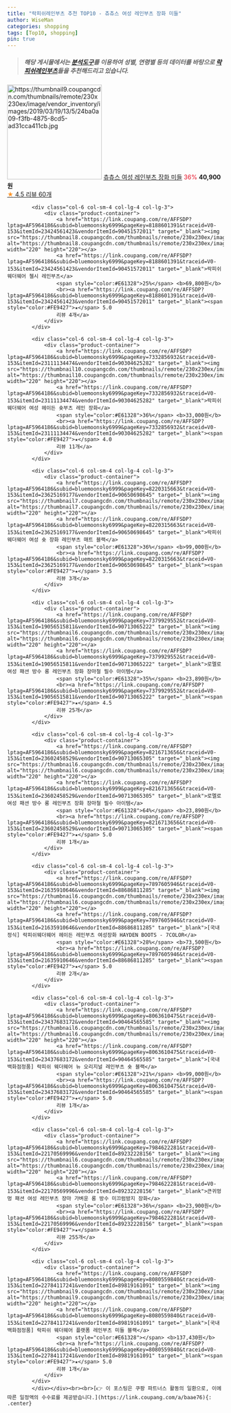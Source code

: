 ```yaml
---
title: "락피쉬레인부츠 추천 TOP10 - 츄츄스 여성 레인부츠 장화 미들"
author: WiseMan
categories: shopping
tags: [Top10, shopping]
pin: true
---
```


> ##### 해당 게시물에서는 [**분석도구**](https://itemscout.io/)를 이용하여 **성별**, **연령별** 등의 데이터를 바탕으로 [**락피쉬레인부츠**](https://link.coupang.com/a/baae76)들을 추천해드리고 있습니다.
<div class="container"><div class="row">
            <div class="col-6 col-sm-4 col-lg-4 col-lg-3">
                <div class="product-container">
                    <a href="https://link.coupang.com/re/AFFSDP?lptag=AF5964186&subid=bluemoonsky6999&pageKey=199815536&traceid=V0-153&itemId=579545602&vendorItemId=89380297239" target="_blank"><img src="https://thumbnail9.coupangcdn.com/thumbnails/remote/230x230ex/image/vendor_inventory/images/2019/03/19/13/5/24ba0a09-f3fb-4875-8cd5-ad31cca411cb.jpg" alt="https://thumbnail9.coupangcdn.com/thumbnails/remote/230x230ex/image/vendor_inventory/images/2019/03/19/13/5/24ba0a09-f3fb-4875-8cd5-ad31cca411cb.jpg" width="220" height="220"></a>
                    <a href="https://link.coupang.com/re/AFFSDP?lptag=AF5964186&subid=bluemoonsky6999&pageKey=199815536&traceid=V0-153&itemId=579545602&vendorItemId=89380297239" target="_blank">츄츄스 여성 레인부츠 장화 미들</a>
                    <span style="color:#E61328">36%</span> <b>40,900원</b>
                    <br><a href="https://link.coupang.com/re/AFFSDP?lptag=AF5964186&subid=bluemoonsky6999&pageKey=199815536&traceid=V0-153&itemId=579545602&vendorItemId=89380297239" target="_blank"><span style="color:#FE9427">★</span> 4.5
                    리뷰 60개</a>
                </div>
            </div>
            
            <div class="col-6 col-sm-4 col-lg-4 col-lg-3">
                <div class="product-container">
                    <a href="https://link.coupang.com/re/AFFSDP?lptag=AF5964186&subid=bluemoonsky6999&pageKey=8188601391&traceid=V0-153&itemId=23424561423&vendorItemId=90451572011" target="_blank"><img src="https://thumbnail8.coupangcdn.com/thumbnails/remote/230x230ex/image/vendor_inventory/1350/60a219a31d8c67039652b66f53600574887a77cdd4d5a384c637abec31b8.jpg" alt="https://thumbnail8.coupangcdn.com/thumbnails/remote/230x230ex/image/vendor_inventory/1350/60a219a31d8c67039652b66f53600574887a77cdd4d5a384c637abec31b8.jpg" width="220" height="220"></a>
                    <a href="https://link.coupang.com/re/AFFSDP?lptag=AF5964186&subid=bluemoonsky6999&pageKey=8188601391&traceid=V0-153&itemId=23424561423&vendorItemId=90451572011" target="_blank">락피쉬 웨더웨어 첼시 레인부츠</a>
                    <span style="color:#E61328">25%</span> <b>69,800원</b>
                    <br><a href="https://link.coupang.com/re/AFFSDP?lptag=AF5964186&subid=bluemoonsky6999&pageKey=8188601391&traceid=V0-153&itemId=23424561423&vendorItemId=90451572011" target="_blank"><span style="color:#FE9427">★</span> 5.0
                    리뷰 4개</a>
                </div>
            </div>
            
            <div class="col-6 col-sm-4 col-lg-4 col-lg-3">
                <div class="product-container">
                    <a href="https://link.coupang.com/re/AFFSDP?lptag=AF5964186&subid=bluemoonsky6999&pageKey=7332856932&traceid=V0-153&itemId=23111134474&vendorItemId=90304625282" target="_blank"><img src="https://thumbnail10.coupangcdn.com/thumbnails/remote/230x230ex/image/vendor_inventory/142b/ca7f1e44dacb166f83f79d1b69890ad43a2f4285e3fe8c3e7d19ad8b6ecb.png" alt="https://thumbnail10.coupangcdn.com/thumbnails/remote/230x230ex/image/vendor_inventory/142b/ca7f1e44dacb166f83f79d1b69890ad43a2f4285e3fe8c3e7d19ad8b6ecb.png" width="220" height="220"></a>
                    <a href="https://link.coupang.com/re/AFFSDP?lptag=AF5964186&subid=bluemoonsky6999&pageKey=7332856932&traceid=V0-153&itemId=23111134474&vendorItemId=90304625282" target="_blank">락피쉬웨더웨어 여성 헤이든 숏부츠 레인 장화</a>
                    <span style="color:#E61328">36%</span> <b>33,000원</b>
                    <br><a href="https://link.coupang.com/re/AFFSDP?lptag=AF5964186&subid=bluemoonsky6999&pageKey=7332856932&traceid=V0-153&itemId=23111134474&vendorItemId=90304625282" target="_blank"><span style="color:#FE9427">★</span> 4.0
                    리뷰 11개</a>
                </div>
            </div>
            
            <div class="col-6 col-sm-4 col-lg-4 col-lg-3">
                <div class="product-container">
                    <a href="https://link.coupang.com/re/AFFSDP?lptag=AF5964186&subid=bluemoonsky6999&pageKey=8220315663&traceid=V0-153&itemId=23625169177&vendorItemId=90650698645" target="_blank"><img src="https://thumbnail7.coupangcdn.com/thumbnails/remote/230x230ex/image/vendor_inventory/0a43/89ece8d43ba766d77cfaf88f0c85859c5e0e37de13280f86cb0a02846987.png" alt="https://thumbnail7.coupangcdn.com/thumbnails/remote/230x230ex/image/vendor_inventory/0a43/89ece8d43ba766d77cfaf88f0c85859c5e0e37de13280f86cb0a02846987.png" width="220" height="220"></a>
                    <a href="https://link.coupang.com/re/AFFSDP?lptag=AF5964186&subid=bluemoonsky6999&pageKey=8220315663&traceid=V0-153&itemId=23625169177&vendorItemId=90650698645" target="_blank">락피쉬웨더웨어 여성 숏 장화 레인부츠 매트 블랙</a>
                    <span style="color:#E61328">36%</span> <b>99,000원</b>
                    <br><a href="https://link.coupang.com/re/AFFSDP?lptag=AF5964186&subid=bluemoonsky6999&pageKey=8220315663&traceid=V0-153&itemId=23625169177&vendorItemId=90650698645" target="_blank"><span style="color:#FE9427">★</span> 3.5
                    리뷰 3개</a>
                </div>
            </div>
            
            <div class="col-6 col-sm-4 col-lg-4 col-lg-3">
                <div class="product-container">
                    <a href="https://link.coupang.com/re/AFFSDP?lptag=AF5964186&subid=bluemoonsky6999&pageKey=7379929552&traceid=V0-153&itemId=19056515811&vendorItemId=90713065222" target="_blank"><img src="https://thumbnail6.coupangcdn.com/thumbnails/remote/230x230ex/image/vendor_inventory/ce9b/2a6834cd71d7af9330e9d02fe624ce1d7d67ba5183e99e70a03a4e0d3800.png" alt="https://thumbnail6.coupangcdn.com/thumbnails/remote/230x230ex/image/vendor_inventory/ce9b/2a6834cd71d7af9330e9d02fe624ce1d7d67ba5183e99e70a03a4e0d3800.png" width="220" height="220"></a>
                    <a href="https://link.coupang.com/re/AFFSDP?lptag=AF5964186&subid=bluemoonsky6999&pageKey=7379929552&traceid=V0-153&itemId=19056515811&vendorItemId=90713065222" target="_blank">로멜로 여성 패션 방수 롱 레인부츠 장화 장마철 필수 아이템</a>
                    <span style="color:#E61328">35%</span> <b>23,890원</b>
                    <br><a href="https://link.coupang.com/re/AFFSDP?lptag=AF5964186&subid=bluemoonsky6999&pageKey=7379929552&traceid=V0-153&itemId=19056515811&vendorItemId=90713065222" target="_blank"><span style="color:#FE9427">★</span> 4.5
                    리뷰 25개</a>
                </div>
            </div>
            
            <div class="col-6 col-sm-4 col-lg-4 col-lg-3">
                <div class="product-container">
                    <a href="https://link.coupang.com/re/AFFSDP?lptag=AF5964186&subid=bluemoonsky6999&pageKey=8216713656&traceid=V0-153&itemId=23602458529&vendorItemId=90713065305" target="_blank"><img src="https://thumbnail6.coupangcdn.com/thumbnails/remote/230x230ex/image/vendor_inventory/ce9b/2a6834cd71d7af9330e9d02fe624ce1d7d67ba5183e99e70a03a4e0d3800.png" alt="https://thumbnail6.coupangcdn.com/thumbnails/remote/230x230ex/image/vendor_inventory/ce9b/2a6834cd71d7af9330e9d02fe624ce1d7d67ba5183e99e70a03a4e0d3800.png" width="220" height="220"></a>
                    <a href="https://link.coupang.com/re/AFFSDP?lptag=AF5964186&subid=bluemoonsky6999&pageKey=8216713656&traceid=V0-153&itemId=23602458529&vendorItemId=90713065305" target="_blank">로멜로 여성 패션 방수 롱 레인부츠 장화 장마철 필수 아이템</a>
                    <span style="color:#E61328">64%</span> <b>23,890원</b>
                    <br><a href="https://link.coupang.com/re/AFFSDP?lptag=AF5964186&subid=bluemoonsky6999&pageKey=8216713656&traceid=V0-153&itemId=23602458529&vendorItemId=90713065305" target="_blank"><span style="color:#FE9427">★</span> 5.0
                    리뷰 1개</a>
                </div>
            </div>
            
            <div class="col-6 col-sm-4 col-lg-4 col-lg-3">
                <div class="product-container">
                    <a href="https://link.coupang.com/re/AFFSDP?lptag=AF5964186&subid=bluemoonsky6999&pageKey=7897605946&traceid=V0-153&itemId=21635910646&vendorItemId=88686811285" target="_blank"><img src="https://thumbnail6.coupangcdn.com/thumbnails/remote/230x230ex/image/vendor_inventory/d3a9/c0e3d35fcb987d92d4918eb0474991988ddec6c2f1049d152f12db02be8d.jpg" alt="https://thumbnail6.coupangcdn.com/thumbnails/remote/230x230ex/image/vendor_inventory/d3a9/c0e3d35fcb987d92d4918eb0474991988ddec6c2f1049d152f12db02be8d.jpg" width="220" height="220"></a>
                    <a href="https://link.coupang.com/re/AFFSDP?lptag=AF5964186&subid=bluemoonsky6999&pageKey=7897605946&traceid=V0-153&itemId=21635910646&vendorItemId=88686811285" target="_blank">[국내정식] 락피쉬웨더웨어 헤이든 레인부츠 여성장화 HAYDEN BOOTS - 7COLOR</a>
                    <span style="color:#E61328">28%</span> <b>73,500원</b>
                    <br><a href="https://link.coupang.com/re/AFFSDP?lptag=AF5964186&subid=bluemoonsky6999&pageKey=7897605946&traceid=V0-153&itemId=21635910646&vendorItemId=88686811285" target="_blank"><span style="color:#FE9427">★</span> 5.0
                    리뷰 2개</a>
                </div>
            </div>
            
            <div class="col-6 col-sm-4 col-lg-4 col-lg-3">
                <div class="product-container">
                    <a href="https://link.coupang.com/re/AFFSDP?lptag=AF5964186&subid=bluemoonsky6999&pageKey=8063610475&traceid=V0-153&itemId=23437683172&vendorItemId=90464565585" target="_blank"><img src="https://thumbnail6.coupangcdn.com/thumbnails/remote/230x230ex/image/vendor_inventory/fe86/5fe50e1555bf5a48e84f7777faaf1bfd0296c7c99ce7a2e698ffeecdd7f4.png" alt="https://thumbnail6.coupangcdn.com/thumbnails/remote/230x230ex/image/vendor_inventory/fe86/5fe50e1555bf5a48e84f7777faaf1bfd0296c7c99ce7a2e698ffeecdd7f4.png" width="220" height="220"></a>
                    <a href="https://link.coupang.com/re/AFFSDP?lptag=AF5964186&subid=bluemoonsky6999&pageKey=8063610475&traceid=V0-153&itemId=23437683172&vendorItemId=90464565585" target="_blank">[국내백화점정품] 락피쉬 웨더웨어 뉴 오리지널 레인부츠 숏 블랙</a>
                    <span style="color:#E61328">21%</span> <b>99,000원</b>
                    <br><a href="https://link.coupang.com/re/AFFSDP?lptag=AF5964186&subid=bluemoonsky6999&pageKey=8063610475&traceid=V0-153&itemId=23437683172&vendorItemId=90464565585" target="_blank"><span style="color:#FE9427">★</span> 5.0
                    리뷰 1개</a>
                </div>
            </div>
            
            <div class="col-6 col-sm-4 col-lg-4 col-lg-3">
                <div class="product-container">
                    <a href="https://link.coupang.com/re/AFFSDP?lptag=AF5964186&subid=bluemoonsky6999&pageKey=7984622281&traceid=V0-153&itemId=22170569996&vendorItemId=89232228156" target="_blank"><img src="https://thumbnail6.coupangcdn.com/thumbnails/remote/230x230ex/image/vendor_inventory/73fb/d17d29daabe0cfd68311e174254c2fbdcb3dd9bee6fb80c9df0840c3d93e.jpg" alt="https://thumbnail6.coupangcdn.com/thumbnails/remote/230x230ex/image/vendor_inventory/73fb/d17d29daabe0cfd68311e174254c2fbdcb3dd9bee6fb80c9df0840c3d93e.jpg" width="220" height="220"></a>
                    <a href="https://link.coupang.com/re/AFFSDP?lptag=AF5964186&subid=bluemoonsky6999&pageKey=7984622281&traceid=V0-153&itemId=22170569996&vendorItemId=89232228156" target="_blank">큰귀멍멍 패션 여성 레인부츠 장마 가벼운 롱 방수 미끄럼방지 장화</a>
                    <span style="color:#E61328">36%</span> <b>23,900원</b>
                    <br><a href="https://link.coupang.com/re/AFFSDP?lptag=AF5964186&subid=bluemoonsky6999&pageKey=7984622281&traceid=V0-153&itemId=22170569996&vendorItemId=89232228156" target="_blank"><span style="color:#FE9427">★</span> 4.5
                    리뷰 255개</a>
                </div>
            </div>
            
            <div class="col-6 col-sm-4 col-lg-4 col-lg-3">
                <div class="product-container">
                    <a href="https://link.coupang.com/re/AFFSDP?lptag=AF5964186&subid=bluemoonsky6999&pageKey=8080559840&traceid=V0-153&itemId=22784117241&vendorItemId=89819161091" target="_blank"><img src="https://thumbnail9.coupangcdn.com/thumbnails/remote/230x230ex/image/vendor_inventory/63a0/7a4985675c0ec6b5af75a2e771e33cd875143313f205b41faf8729b9bcb9.png" alt="https://thumbnail9.coupangcdn.com/thumbnails/remote/230x230ex/image/vendor_inventory/63a0/7a4985675c0ec6b5af75a2e771e33cd875143313f205b41faf8729b9bcb9.png" width="220" height="220"></a>
                    <a href="https://link.coupang.com/re/AFFSDP?lptag=AF5964186&subid=bluemoonsky6999&pageKey=8080559840&traceid=V0-153&itemId=22784117241&vendorItemId=89819161091" target="_blank">[국내백화점정품] 락피쉬 웨더웨어 플랫폼 레인부츠 미들 블랙</a>
                    <span style="color:#E61328"></span> <b>137,430원</b>
                    <br><a href="https://link.coupang.com/re/AFFSDP?lptag=AF5964186&subid=bluemoonsky6999&pageKey=8080559840&traceid=V0-153&itemId=22784117241&vendorItemId=89819161091" target="_blank"><span style="color:#FE9427">★</span> 5.0
                    리뷰 1개</a>
                </div>
            </div>
            </div></div><br><br>[👉 이 포스팅은 쿠팡 파트너스 활동의 일환으로, 이에 따른 일정액의 수수료를 제공받습니다.](https://link.coupang.com/a/baae76){: .center}